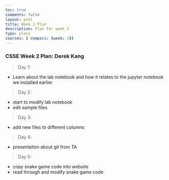 ```yaml
---
toc: true
comments: false
layout: post
title: Week 2 Plan
description: Plan for week 2
type: plans
courses: { compsci: {week: 2}}
---
```


### CSSE Week 2 Plan: Derek Kang
> Day 1:
- Learn about the lab notebook and how it relates to the jupyter notebook we installed earlier

> Day 2:
- start to modify lab notebook
- edit sample files

> Day 3:
- add new files to different columns

> Day 4:
- presentaiton about git from TA

> Day 5: 
- copy snake game code into website
- read through and modify snake game code